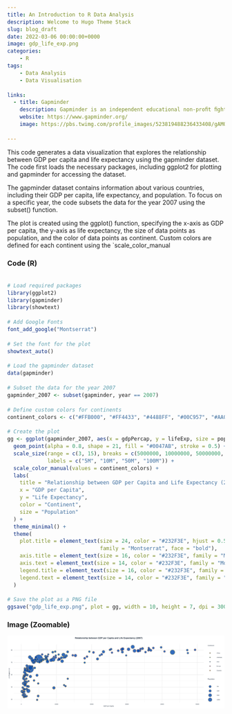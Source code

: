 ```yaml
---
title: An Introduction to R Data Analysis
description: Welcome to Hugo Theme Stack
slug: blog_draft
date: 2022-03-06 00:00:00+0000
image: gdp_life_exp.png
categories:
    - R
tags:
    - Data Analysis
    - Data Visualisation

links:
  - title: Gapminder
    description: Gapminder is an independent educational non-proﬁt ﬁghting global misconceptions.
    website: https://www.gapminder.org/
    image: https://pbs.twimg.com/profile_images/523819488236433408/gAMQQRCu_400x400.png
    
---
```


This code generates a data visualization that explores the relationship between GDP per capita and life expectancy using the gapminder dataset. The code first loads the necessary packages, including ggplot2 for plotting and gapminder for accessing the dataset.

The gapminder dataset contains information about various countries, including their GDP per capita, life expectancy, and population. To focus on a specific year, the code subsets the data for the year 2007 using the subset() function.

The plot is created using the ggplot() function, specifying the x-axis as GDP per capita, the y-axis as life expectancy, the size of data points as population, and the color of data points as continent. Custom colors are defined for each continent using the `scale_color_manual

### Code (R)

```R

# Load required packages
library(ggplot2)
library(gapminder)
library(showtext)

# Add Google Fonts
font_add_google("Montserrat")

# Set the font for the plot
showtext_auto()

# Load the gapminder dataset
data(gapminder)

# Subset the data for the year 2007
gapminder_2007 <- subset(gapminder, year == 2007)

# Define custom colors for continents
continent_colors <- c("#FFB000", "#FF4433", "#4488FF", "#00C957", "#AA00FF")

# Create the plot
gg <- ggplot(gapminder_2007, aes(x = gdpPercap, y = lifeExp, size = pop, color = continent)) +
  geom_point(alpha = 0.8, shape = 21, fill = "#0047AB", stroke = 0.5) +
  scale_size(range = c(3, 15), breaks = c(5000000, 10000000, 50000000, 100000000),
             labels = c("5M", "10M", "50M", "100M")) +
  scale_color_manual(values = continent_colors) +
  labs(
    title = "Relationship between GDP per Capita and Life Expectancy (2007)",
    x = "GDP per Capita",
    y = "Life Expectancy",
    color = "Continent",
    size = "Population"
  ) +
  theme_minimal() +
  theme(
    plot.title = element_text(size = 24, color = "#232F3E", hjust = 0.5, margin = margin(b = 20),
                              family = "Montserrat", face = "bold"),
    axis.title = element_text(size = 16, color = "#232F3E", family = "Montserrat"),
    axis.text = element_text(size = 14, color = "#232F3E", family = "Montserrat"),
    legend.title = element_text(size = 16, color = "#232F3E", family = "Montserrat"),
    legend.text = element_text(size = 14, color = "#232F3E", family = "Montserrat")
  )

# Save the plot as a PNG file
ggsave("gdp_life_exp.png", plot = gg, width = 10, height = 7, dpi = 300)


```

### Image (Zoomable)

![GDP, Life Exp](gdp_life_exp.png)